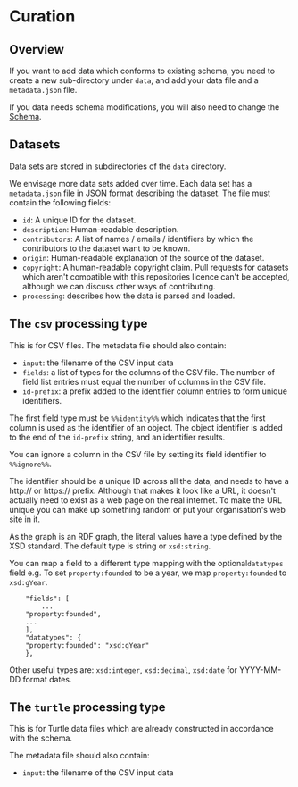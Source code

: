 
# Curation

## Overview

If you want to add data which conforms to existing schema, you need
to create a new sub-directory under `data`, and add your data file
and a `metadata.json` file.

If you data needs schema modifications, you will also need to change
the [Schema](README.schema.md).

## Datasets

Data sets are stored in subdirectories of the `data` directory.

We envisage more data sets added over time.  Each data set has a
`metadata.json` file in JSON format describing the dataset.
The file must contain the following fields:
- `id`: A unique ID for the dataset.
- `description`: Human-readable description.
- `contributors`: A list of names / emails / identifiers by which the
  contributors to the dataset want to be known.
- `origin`: Human-readable explanation of the source of the dataset.
- `copyright`: A human-readable copyright claim.  Pull requests for
  datasets which aren't compatible with this repositories licence can't be
  accepted, although we can discuss other ways of contributing.
- `processing`: describes how the data is parsed and loaded.

## The `csv` processing type

This is for CSV files.  The metadata file should also contain:
- `input`: the filename of the CSV input data
- `fields`: a list of types for the columns of the CSV file.  The number
  of field list entries must equal the number of columns in the CSV file.
- `id-prefix`: a prefix added to the identifier column entries to form
  unique identifiers.

The first field type must be `%%identity%%` which indicates that the
first column is used as the identifier of an object.  The object identifier
is added to the end of the `id-prefix` string, and an identifier
results.

You can ignore a column in the CSV file by setting its field identifier to
`%%ignore%%`.

The identifier should be a unique ID across all the data, and needs
to have a http:// or https:// prefix.  Although that makes it look like
a URL, it doesn't actually need to exist as a web page on the real internet.
To make the URL unique you can make up something random or put your
organisation's web site in it.

As the graph is an RDF graph, the literal values have a type defined
by the XSD standard.  The default type is string or `xsd:string`.

You can map a field to a different type mapping with the
optional`datatypes` field e.g.
To set `property:founded` to be a year, we map `property:founded` to
`xsd:gYear`.

```
    "fields": [
        ...
	"property:founded",
	...
    ],
    "datatypes": {
	"property:founded": "xsd:gYear"
    },
```

Other useful types are: `xsd:integer`, `xsd:decimal`, `xsd:date`
for YYYY-MM-DD format dates.

## The `turtle` processing type

This is for Turtle data files which are already constructed in accordance
with the schema.

The metadata file should also contain:
- `input`: the filename of the CSV input data


